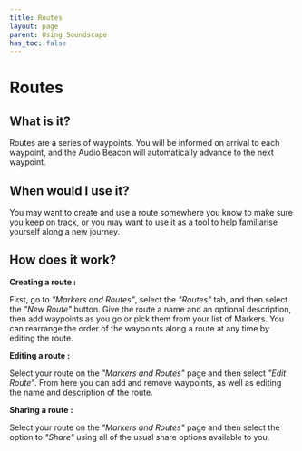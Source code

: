 ```yaml
---
title: Routes
layout: page
parent: Using Soundscape
has_toc: false
---
```


# Routes

## What is it?

Routes are a series of waypoints. You will be informed on arrival to each waypoint, and the Audio Beacon will automatically advance to the next waypoint.

## When would I use it?

You may want to create and use a route somewhere you know to make sure you keep on track, or you may want to use it as a tool to help familiarise yourself along a new journey.

## How does it work?

**Creating a route :**

 First, go to *"Markers and Routes"*, select the *"Routes"* tab, and then select the *"New Route"* button. Give the route a name and an optional description, then add waypoints as you go or pick them from your list of Markers. You can rearrange the order of the waypoints along a route at any time by editing the route.

**Editing a route :**

 Select your route on the *"Markers and Routes"* page and then select *"Edit Route"*. From here you can add and remove waypoints, as well as editing the name and description of the route.

**Sharing a route :**

 Select your route on the *"Markers and Routes"* page and then select the option to *"Share"* using all of the usual share options available to you.


